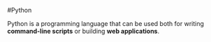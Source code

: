 #Python

Python is a programming language that can be used both for writing **command-line scripts** or building **web applications**.

